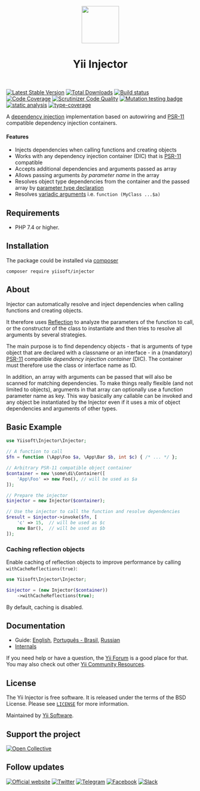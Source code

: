 <p align="center">
    <a href="https://github.com/yiisoft" target="_blank">
        <img src="https://yiisoft.github.io/docs/images/yii_logo.svg" height="100px">
    </a>
    <h1 align="center">Yii Injector</h1>
    <br>
</p>

[![Latest Stable Version](https://poser.pugx.org/yiisoft/injector/v/stable.png)](https://packagist.org/packages/yiisoft/injector)
[![Total Downloads](https://poser.pugx.org/yiisoft/injector/downloads.png)](https://packagist.org/packages/yiisoft/injector)
[![Build status](https://github.com/yiisoft/injector/workflows/build/badge.svg)](https://github.com/yiisoft/injector/actions)
[![Code Coverage](https://scrutinizer-ci.com/g/yiisoft/injector/badges/coverage.png)](https://scrutinizer-ci.com/g/yiisoft/injector/)
[![Scrutinizer Code Quality](https://scrutinizer-ci.com/g/yiisoft/injector/badges/quality-score.png?b=master)](https://scrutinizer-ci.com/g/yiisoft/injector/?branch=master)
[![Mutation testing badge](https://img.shields.io/endpoint?style=flat&url=https%3A%2F%2Fbadge-api.stryker-mutator.io%2Fgithub.com%2Fyiisoft%2Finjector%2Fmaster)](https://dashboard.stryker-mutator.io/reports/github.com/yiisoft/injector/master)
[![static analysis](https://github.com/yiisoft/injector/workflows/static%20analysis/badge.svg)](https://github.com/yiisoft/injector/actions?query=workflow%3A%22static+analysis%22)
[![type-coverage](https://shepherd.dev/github/yiisoft/injector/coverage.svg)](https://shepherd.dev/github/yiisoft/injector)

A [dependency injection](https://en.wikipedia.org/wiki/Dependency_injection)
implementation based on autowiring and
[PSR-11](https://www.php-fig.org/psr/psr-11/) compatible dependency injection containers.

#### Features

* Injects dependencies when calling functions and creating objects
* Works with any dependency injection container (DIC) that is [PSR-11](https://www.php-fig.org/psr/psr-11/) compatible
* Accepts additional dependencies and arguments passed as array
* Allows passing arguments *by parameter name* in the array
* Resolves object type dependencies from the container and the passed array
   by [parameter type declaration](https://www.php.net/manual/en/functions.arguments.php#functions.arguments.type-declaration)
* Resolves [variadic arguments](https://www.php.net/manual/en/functions.arguments.php#functions.variable-arg-list)
   i.e. `function (MyClass ...$a)`

## Requirements

* PHP 7.4 or higher.

## Installation

The package could be installed via [composer](https://getcomposer.org/download/)

```shell
composer require yiisoft/injector
```

## About

Injector can automatically resolve and inject dependencies when calling
functions and creating objects.

It therefore uses [Reflection](https://www.php.net/manual/en/book.reflection.php) to analyze the
parameters of the function to call, or the constructor of the class to
instantiate and then tries to resolve all arguments by several strategies.

The main purpose is to find dependency objects - that is arguments of type
object that are declared with a classname or an interface - in a (mandatory)
[PSR-11](https://www.php-fig.org/psr/psr-11/) compatible *dependency injection
container* (DIC). The container must therefore use the class or interface name
as ID.

In addition, an array with arguments can be passed that will also be scanned for
matching dependencies. To make things really flexible (and not limited to
objects), arguments in that array can optionally use a function parameter name
as key. This way basically any callable can be invoked and any object
be instantiated by the Injector even if it uses a mix of object dependencies and
arguments of other types.

## Basic Example

```php
use Yiisoft\Injector\Injector;

// A function to call
$fn = function (\App\Foo $a, \App\Bar $b, int $c) { /* ... */ };

// Arbitrary PSR-11 compatible object container
$container = new \some\di\Container([
    'App\Foo' => new Foo(), // will be used as $a
]);

// Prepare the injector
$injector = new Injector($container);

// Use the injector to call the function and resolve dependencies
$result = $injector->invoke($fn, [
    'c' => 15,  // will be used as $c
    new Bar(),  // will be used as $b
]);
```

### Caching reflection objects

Enable caching of reflection objects to improve performance by calling `withCacheReflections(true)`:

```php
use Yiisoft\Injector\Injector;

$injector = (new Injector($container))
    ->withCacheReflections(true);
```

By default, caching is disabled.

## Documentation

- Guide: [English](docs/guide/en/README.md), [Português - Brasil](docs/guide/pt-BR/README.md), [Russian](docs/guide/ru/README.md)
- [Internals](docs/internals.md)

If you need help or have a question, the [Yii Forum](https://forum.yiiframework.com/c/yii-3-0/63) is a good place for that.
You may also check out other [Yii Community Resources](https://www.yiiframework.com/community).

## License

The Yii Injector is free software. It is released under the terms of the BSD License.
Please see [`LICENSE`](./LICENSE.md) for more information.

Maintained by [Yii Software](https://www.yiiframework.com/).

## Support the project

[![Open Collective](https://img.shields.io/badge/Open%20Collective-sponsor-7eadf1?logo=open%20collective&logoColor=7eadf1&labelColor=555555)](https://opencollective.com/yiisoft)

## Follow updates

[![Official website](https://img.shields.io/badge/Powered_by-Yii_Framework-green.svg?style=flat)](https://www.yiiframework.com/)
[![Twitter](https://img.shields.io/badge/twitter-follow-1DA1F2?logo=twitter&logoColor=1DA1F2&labelColor=555555?style=flat)](https://twitter.com/yiiframework)
[![Telegram](https://img.shields.io/badge/telegram-join-1DA1F2?style=flat&logo=telegram)](https://t.me/yii3en)
[![Facebook](https://img.shields.io/badge/facebook-join-1DA1F2?style=flat&logo=facebook&logoColor=ffffff)](https://www.facebook.com/groups/yiitalk)
[![Slack](https://img.shields.io/badge/slack-join-1DA1F2?style=flat&logo=slack)](https://yiiframework.com/go/slack)

